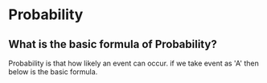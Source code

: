
# Probability

## What is the basic formula of Probability?

Probability is that how likely an event can occur. if we take event as 'A' then below is the basic formula.
